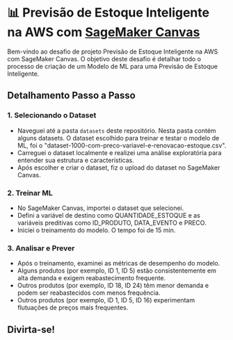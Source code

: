 # 📊 Previsão de Estoque Inteligente na AWS com [SageMaker Canvas](https://aws.amazon.com/pt/sagemaker/canvas/)

Bem-vindo ao desafio de projeto Previsão de Estoque Inteligente na AWS com SageMaker Canvas. O objetivo deste desafio é detalhar todo o processo de criação de um Modelo de ML para uma Previsão de Estoque Inteligente.

## Detalhamento Passo a Passo

### 1. Selecionando o Dataset

-   Naveguei até a pasta `datasets` deste repositório. Nesta pasta contém alguns datasets. O dataset escolhido para treinar e testar o modelo de ML, foi o "dataset-1000-com-preco-variavel-e-renovacao-estoque.csv".
-   Carreguei o dataset localmente e realizei uma análise exploratória para entender sua estrutura e características.
-   Após escolher e criar o dataset, fiz o upload do dataset no SageMaker Canvas.

### 2. Treinar ML

-   No SageMaker Canvas, importei o dataset que selecionei.
-   Defini a variável de destino como QUANTIDADE_ESTOQUE e as variáveis preditivas como ID_PRODUTO, DATA_EVENTO e PRECO.
-   Iniciei o treinamento do modelo. O tempo foi de 15 min.

### 3. Analisar e Prever

-   Após o treinamento, examinei as métricas de desempenho do modelo.
-   Alguns produtos (por exemplo, ID 1, ID 5) estão consistentemente em alta demanda e exigem reabastecimento frequente.
-   Outros produtos (por exemplo, ID 18, ID 24) têm menor demanda e podem ser reabastecidos com menos frequência.
-   Outros produtos (por exemplo, ID 1, ID 5, ID 16) experimentam flutuações de preços mais frequentes.

## Divirta-se!
